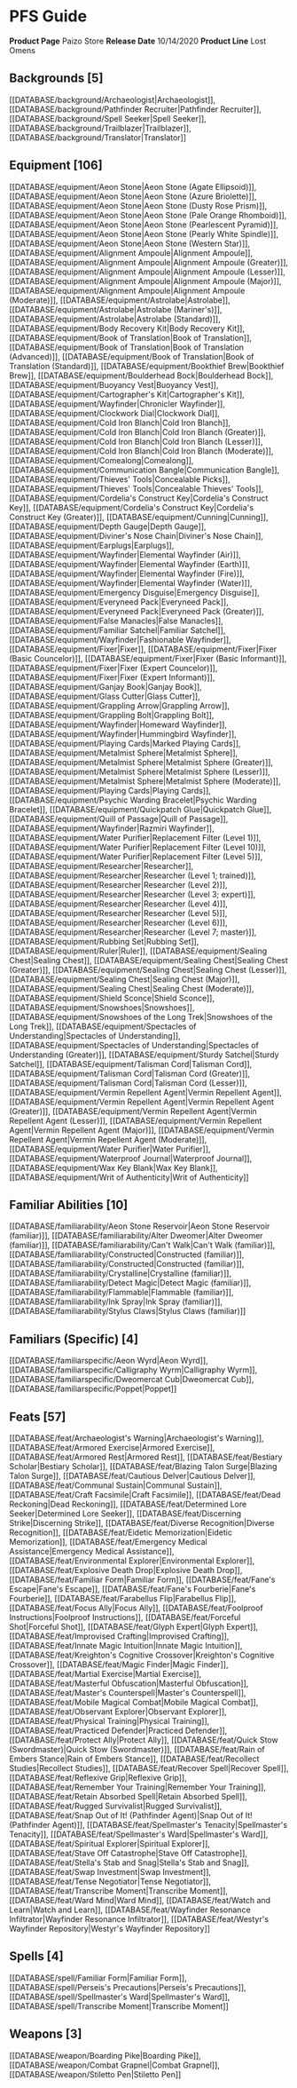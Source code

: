 ﻿---
id: '50'
name: PFS Guide
rarity: Common
type: Source

---
# PFS Guide

**Product Page** Paizo Store
**Release Date** 10/14/2020
**Product Line** Lost Omens

## Backgrounds [5]

[[DATABASE/background/Archaeologist|Archaeologist]], [[DATABASE/background/Pathfinder Recruiter|Pathfinder Recruiter]], [[DATABASE/background/Spell Seeker|Spell Seeker]], [[DATABASE/background/Trailblazer|Trailblazer]], [[DATABASE/background/Translator|Translator]]

## Equipment [106]

[[DATABASE/equipment/Aeon Stone|Aeon Stone (Agate Ellipsoid)]], [[DATABASE/equipment/Aeon Stone|Aeon Stone (Azure Briolette)]], [[DATABASE/equipment/Aeon Stone|Aeon Stone (Dusty Rose Prism)]], [[DATABASE/equipment/Aeon Stone|Aeon Stone (Pale Orange Rhomboid)]], [[DATABASE/equipment/Aeon Stone|Aeon Stone (Pearlescent Pyramid)]], [[DATABASE/equipment/Aeon Stone|Aeon Stone (Pearly White Spindle)]], [[DATABASE/equipment/Aeon Stone|Aeon Stone (Western Star)]], [[DATABASE/equipment/Alignment Ampoule|Alignment Ampoule]], [[DATABASE/equipment/Alignment Ampoule|Alignment Ampoule (Greater)]], [[DATABASE/equipment/Alignment Ampoule|Alignment Ampoule (Lesser)]], [[DATABASE/equipment/Alignment Ampoule|Alignment Ampoule (Major)]], [[DATABASE/equipment/Alignment Ampoule|Alignment Ampoule (Moderate)]], [[DATABASE/equipment/Astrolabe|Astrolabe]], [[DATABASE/equipment/Astrolabe|Astrolabe (Mariner's)]], [[DATABASE/equipment/Astrolabe|Astrolabe (Standard)]], [[DATABASE/equipment/Body Recovery Kit|Body Recovery Kit]], [[DATABASE/equipment/Book of Translation|Book of Translation]], [[DATABASE/equipment/Book of Translation|Book of Translation (Advanced)]], [[DATABASE/equipment/Book of Translation|Book of Translation (Standard)]], [[DATABASE/equipment/Bookthief Brew|Bookthief Brew]], [[DATABASE/equipment/Boulderhead Bock|Boulderhead Bock]], [[DATABASE/equipment/Buoyancy Vest|Buoyancy Vest]], [[DATABASE/equipment/Cartographer's Kit|Cartographer's Kit]], [[DATABASE/equipment/Wayfinder|Chronicler Wayfinder]], [[DATABASE/equipment/Clockwork Dial|Clockwork Dial]], [[DATABASE/equipment/Cold Iron Blanch|Cold Iron Blanch]], [[DATABASE/equipment/Cold Iron Blanch|Cold Iron Blanch (Greater)]], [[DATABASE/equipment/Cold Iron Blanch|Cold Iron Blanch (Lesser)]], [[DATABASE/equipment/Cold Iron Blanch|Cold Iron Blanch (Moderate)]], [[DATABASE/equipment/Comealong|Comealong]], [[DATABASE/equipment/Communication Bangle|Communication Bangle]], [[DATABASE/equipment/Thieves' Tools|Concealable Picks]], [[DATABASE/equipment/Thieves' Tools|Concealable Thieves' Tools]], [[DATABASE/equipment/Cordelia's Construct Key|Cordelia's Construct Key]], [[DATABASE/equipment/Cordelia's Construct Key|Cordelia's Construct Key (Greater)]], [[DATABASE/equipment/Cunning|Cunning]], [[DATABASE/equipment/Depth Gauge|Depth Gauge]], [[DATABASE/equipment/Diviner's Nose Chain|Diviner's Nose Chain]], [[DATABASE/equipment/Earplugs|Earplugs]], [[DATABASE/equipment/Wayfinder|Elemental Wayfinder (Air)]], [[DATABASE/equipment/Wayfinder|Elemental Wayfinder (Earth)]], [[DATABASE/equipment/Wayfinder|Elemental Wayfinder (Fire)]], [[DATABASE/equipment/Wayfinder|Elemental Wayfinder (Water)]], [[DATABASE/equipment/Emergency Disguise|Emergency Disguise]], [[DATABASE/equipment/Everyneed Pack|Everyneed Pack]], [[DATABASE/equipment/Everyneed Pack|Everyneed Pack (Greater)]], [[DATABASE/equipment/False Manacles|False Manacles]], [[DATABASE/equipment/Familiar Satchel|Familiar Satchel]], [[DATABASE/equipment/Wayfinder|Fashionable Wayfinder]], [[DATABASE/equipment/Fixer|Fixer]], [[DATABASE/equipment/Fixer|Fixer (Basic Councelor)]], [[DATABASE/equipment/Fixer|Fixer (Basic Informant)]], [[DATABASE/equipment/Fixer|Fixer (Expert Councelor)]], [[DATABASE/equipment/Fixer|Fixer (Expert Informant)]], [[DATABASE/equipment/Ganjay Book|Ganjay Book]], [[DATABASE/equipment/Glass Cutter|Glass Cutter]], [[DATABASE/equipment/Grappling Arrow|Grappling Arrow]], [[DATABASE/equipment/Grappling Bolt|Grappling Bolt]], [[DATABASE/equipment/Wayfinder|Homeward Wayfinder]], [[DATABASE/equipment/Wayfinder|Hummingbird Wayfinder]], [[DATABASE/equipment/Playing Cards|Marked Playing Cards]], [[DATABASE/equipment/Metalmist Sphere|Metalmist Sphere]], [[DATABASE/equipment/Metalmist Sphere|Metalmist Sphere (Greater)]], [[DATABASE/equipment/Metalmist Sphere|Metalmist Sphere (Lesser)]], [[DATABASE/equipment/Metalmist Sphere|Metalmist Sphere (Moderate)]], [[DATABASE/equipment/Playing Cards|Playing Cards]], [[DATABASE/equipment/Psychic Warding Bracelet|Psychic Warding Bracelet]], [[DATABASE/equipment/Quickpatch Glue|Quickpatch Glue]], [[DATABASE/equipment/Quill of Passage|Quill of Passage]], [[DATABASE/equipment/Wayfinder|Razmiri Wayfinder]], [[DATABASE/equipment/Water Purifier|Replacement Filter (Level 1)]], [[DATABASE/equipment/Water Purifier|Replacement Filter (Level 10)]], [[DATABASE/equipment/Water Purifier|Replacement Filter (Level 5)]], [[DATABASE/equipment/Researcher|Researcher]], [[DATABASE/equipment/Researcher|Researcher (Level 1; trained)]], [[DATABASE/equipment/Researcher|Researcher (Level 2)]], [[DATABASE/equipment/Researcher|Researcher (Level 3; expert)]], [[DATABASE/equipment/Researcher|Researcher (Level 4)]], [[DATABASE/equipment/Researcher|Researcher (Level 5)]], [[DATABASE/equipment/Researcher|Researcher (Level 6)]], [[DATABASE/equipment/Researcher|Researcher (Level 7; master)]], [[DATABASE/equipment/Rubbing Set|Rubbing Set]], [[DATABASE/equipment/Ruler|Ruler]], [[DATABASE/equipment/Sealing Chest|Sealing Chest]], [[DATABASE/equipment/Sealing Chest|Sealing Chest (Greater)]], [[DATABASE/equipment/Sealing Chest|Sealing Chest (Lesser)]], [[DATABASE/equipment/Sealing Chest|Sealing Chest (Major)]], [[DATABASE/equipment/Sealing Chest|Sealing Chest (Moderate)]], [[DATABASE/equipment/Shield Sconce|Shield Sconce]], [[DATABASE/equipment/Snowshoes|Snowshoes]], [[DATABASE/equipment/Snowshoes of the Long Trek|Snowshoes of the Long Trek]], [[DATABASE/equipment/Spectacles of Understanding|Spectacles of Understanding]], [[DATABASE/equipment/Spectacles of Understanding|Spectacles of Understanding (Greater)]], [[DATABASE/equipment/Sturdy Satchel|Sturdy Satchel]], [[DATABASE/equipment/Talisman Cord|Talisman Cord]], [[DATABASE/equipment/Talisman Cord|Talisman Cord (Greater)]], [[DATABASE/equipment/Talisman Cord|Talisman Cord (Lesser)]], [[DATABASE/equipment/Vermin Repellent Agent|Vermin Repellent Agent]], [[DATABASE/equipment/Vermin Repellent Agent|Vermin Repellent Agent (Greater)]], [[DATABASE/equipment/Vermin Repellent Agent|Vermin Repellent Agent (Lesser)]], [[DATABASE/equipment/Vermin Repellent Agent|Vermin Repellent Agent (Major)]], [[DATABASE/equipment/Vermin Repellent Agent|Vermin Repellent Agent (Moderate)]], [[DATABASE/equipment/Water Purifier|Water Purifier]], [[DATABASE/equipment/Waterproof Journal|Waterproof Journal]], [[DATABASE/equipment/Wax Key Blank|Wax Key Blank]], [[DATABASE/equipment/Writ of Authenticity|Writ of Authenticity]]

## Familiar Abilities [10]

[[DATABASE/familiarability/Aeon Stone Reservoir|Aeon Stone Reservoir (familiar)]], [[DATABASE/familiarability/Alter Dweomer|Alter Dweomer (familiar)]], [[DATABASE/familiarability/Can't Walk|Can't Walk (familiar)]], [[DATABASE/familiarability/Constructed|Constructed (familiar)]], [[DATABASE/familiarability/Constructed|Constructed (familiar)]], [[DATABASE/familiarability/Crystalline|Crystalline (familiar)]], [[DATABASE/familiarability/Detect Magic|Detect Magic (familiar)]], [[DATABASE/familiarability/Flammable|Flammable (familiar)]], [[DATABASE/familiarability/Ink Spray|Ink Spray (familiar)]], [[DATABASE/familiarability/Stylus Claws|Stylus Claws (familiar)]]

## Familiars (Specific) [4]

[[DATABASE/familiarspecific/Aeon Wyrd|Aeon Wyrd]], [[DATABASE/familiarspecific/Calligraphy Wyrm|Calligraphy Wyrm]], [[DATABASE/familiarspecific/Dweomercat Cub|Dweomercat Cub]], [[DATABASE/familiarspecific/Poppet|Poppet]]

## Feats [57]

[[DATABASE/feat/Archaeologist's Warning|Archaeologist's Warning]], [[DATABASE/feat/Armored Exercise|Armored Exercise]], [[DATABASE/feat/Armored Rest|Armored Rest]], [[DATABASE/feat/Bestiary Scholar|Bestiary Scholar]], [[DATABASE/feat/Blazing Talon Surge|Blazing Talon Surge]], [[DATABASE/feat/Cautious Delver|Cautious Delver]], [[DATABASE/feat/Communal Sustain|Communal Sustain]], [[DATABASE/feat/Craft Facsimile|Craft Facsimile]], [[DATABASE/feat/Dead Reckoning|Dead Reckoning]], [[DATABASE/feat/Determined Lore Seeker|Determined Lore Seeker]], [[DATABASE/feat/Discerning Strike|Discerning Strike]], [[DATABASE/feat/Diverse Recognition|Diverse Recognition]], [[DATABASE/feat/Eidetic Memorization|Eidetic Memorization]], [[DATABASE/feat/Emergency Medical Assistance|Emergency Medical Assistance]], [[DATABASE/feat/Environmental Explorer|Environmental Explorer]], [[DATABASE/feat/Explosive Death Drop|Explosive Death Drop]], [[DATABASE/feat/Familiar Form|Familiar Form]], [[DATABASE/feat/Fane's Escape|Fane's Escape]], [[DATABASE/feat/Fane's Fourberie|Fane's Fourberie]], [[DATABASE/feat/Farabellus Flip|Farabellus Flip]], [[DATABASE/feat/Focus Ally|Focus Ally]], [[DATABASE/feat/Foolproof Instructions|Foolproof Instructions]], [[DATABASE/feat/Forceful Shot|Forceful Shot]], [[DATABASE/feat/Glyph Expert|Glyph Expert]], [[DATABASE/feat/Improvised Crafting|Improvised Crafting]], [[DATABASE/feat/Innate Magic Intuition|Innate Magic Intuition]], [[DATABASE/feat/Kreighton's Cognitive Crossover|Kreighton's Cognitive Crossover]], [[DATABASE/feat/Magic Finder|Magic Finder]], [[DATABASE/feat/Martial Exercise|Martial Exercise]], [[DATABASE/feat/Masterful Obfuscation|Masterful Obfuscation]], [[DATABASE/feat/Master's Counterspell|Master's Counterspell]], [[DATABASE/feat/Mobile Magical Combat|Mobile Magical Combat]], [[DATABASE/feat/Observant Explorer|Observant Explorer]], [[DATABASE/feat/Physical Training|Physical Training]], [[DATABASE/feat/Practiced Defender|Practiced Defender]], [[DATABASE/feat/Protect Ally|Protect Ally]], [[DATABASE/feat/Quick Stow (Swordmaster)|Quick Stow (Swordmaster)]], [[DATABASE/feat/Rain of Embers Stance|Rain of Embers Stance]], [[DATABASE/feat/Recollect Studies|Recollect Studies]], [[DATABASE/feat/Recover Spell|Recover Spell]], [[DATABASE/feat/Reflexive Grip|Reflexive Grip]], [[DATABASE/feat/Remember Your Training|Remember Your Training]], [[DATABASE/feat/Retain Absorbed Spell|Retain Absorbed Spell]], [[DATABASE/feat/Rugged Survivalist|Rugged Survivalist]], [[DATABASE/feat/Snap Out of It! (Pathfinder Agent)|Snap Out of It! (Pathfinder Agent)]], [[DATABASE/feat/Spellmaster's Tenacity|Spellmaster's Tenacity]], [[DATABASE/feat/Spellmaster's Ward|Spellmaster's Ward]], [[DATABASE/feat/Spiritual Explorer|Spiritual Explorer]], [[DATABASE/feat/Stave Off Catastrophe|Stave Off Catastrophe]], [[DATABASE/feat/Stella's Stab and Snag|Stella's Stab and Snag]], [[DATABASE/feat/Swap Investment|Swap Investment]], [[DATABASE/feat/Tense Negotiator|Tense Negotiator]], [[DATABASE/feat/Transcribe Moment|Transcribe Moment]], [[DATABASE/feat/Ward Mind|Ward Mind]], [[DATABASE/feat/Watch and Learn|Watch and Learn]], [[DATABASE/feat/Wayfinder Resonance Infiltrator|Wayfinder Resonance Infiltrator]], [[DATABASE/feat/Westyr's Wayfinder Repository|Westyr's Wayfinder Repository]]

## Spells [4]

[[DATABASE/spell/Familiar Form|Familiar Form]], [[DATABASE/spell/Perseis's Precautions|Perseis's Precautions]], [[DATABASE/spell/Spellmaster's Ward|Spellmaster's Ward]], [[DATABASE/spell/Transcribe Moment|Transcribe Moment]]

## Weapons [3]

[[DATABASE/weapon/Boarding Pike|Boarding Pike]], [[DATABASE/weapon/Combat Grapnel|Combat Grapnel]], [[DATABASE/weapon/Stiletto Pen|Stiletto Pen]]